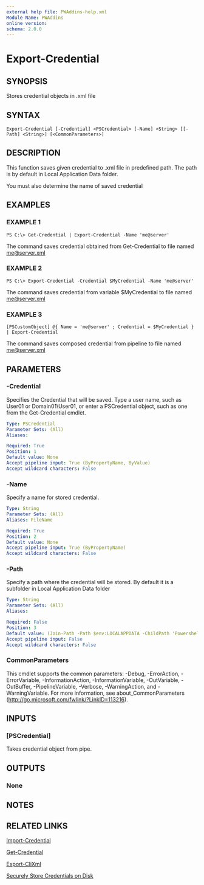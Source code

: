 ```yaml
---
external help file: PWAddins-help.xml
Module Name: PWAddins
online version:
schema: 2.0.0
---
```


# Export-Credential

## SYNOPSIS
Stores credential objects in .xml file

## SYNTAX

```
Export-Credential [-Credential] <PSCredential> [-Name] <String> [[-Path] <String>] [<CommonParameters>]
```

## DESCRIPTION
This function saves given credential to .xml file in predefined path.
The path is by default in Local Application Data folder.

You must also determine the name of saved credential

## EXAMPLES

### EXAMPLE 1
```
PS C:\> Get-Credential | Export-Credential -Name 'me@server'
```

The command saves credential obtained from Get-Credential to file named me@server.xml

### EXAMPLE 2
```
PS C:\> Export-Credential -Credential $MyCredential -Name 'me@server'
```

The command saves credential from variable $MyCredential to file named me@server.xml

### EXAMPLE 3
```
[PSCustomObject] @{ Name = 'me@server' ; Credential = $MyCredential } | Export-Credential
```

The command saves composed credential from pipeline to file named me@server.xml

## PARAMETERS

### -Credential
Specifies the Credential that will be saved.
Type a user name, such as User01
or Domain01\User01, or enter a PSCredential object, such as one from the Get-Credential cmdlet.

```yaml
Type: PSCredential
Parameter Sets: (All)
Aliases:

Required: True
Position: 1
Default value: None
Accept pipeline input: True (ByPropertyName, ByValue)
Accept wildcard characters: False
```

### -Name
Specify a name for stored credential.

```yaml
Type: String
Parameter Sets: (All)
Aliases: FileName

Required: True
Position: 2
Default value: None
Accept pipeline input: True (ByPropertyName)
Accept wildcard characters: False
```

### -Path
Specify a path where the credential will be stored.
By default it is a subfolder in Local Application Data folder

```yaml
Type: String
Parameter Sets: (All)
Aliases:

Required: False
Position: 3
Default value: (Join-Path -Path $env:LOCALAPPDATA -ChildPath 'Powershell')
Accept pipeline input: False
Accept wildcard characters: False
```

### CommonParameters
This cmdlet supports the common parameters: -Debug, -ErrorAction, -ErrorVariable, -InformationAction, -InformationVariable, -OutVariable, -OutBuffer, -PipelineVariable, -Verbose, -WarningAction, and -WarningVariable. For more information, see about_CommonParameters (http://go.microsoft.com/fwlink/?LinkID=113216).

## INPUTS

### [PSCredential]
Takes credential object from pipe.

## OUTPUTS

### None

## NOTES

## RELATED LINKS

[Import-Credential](Import-Credential.md)

[Get-Credential](https://docs.microsoft.com/en-us/powershell/module/microsoft.powershell.security/get-credential)

[Export-CliXml](https://docs.microsoft.com/en-us/powershell/module/microsoft.powershell.utility/export-clixml)

[Securely Store Credentials on Disk](http://www.powershellcookbook.com/recipe/PukO/securely-store-credentials-on-disk)
